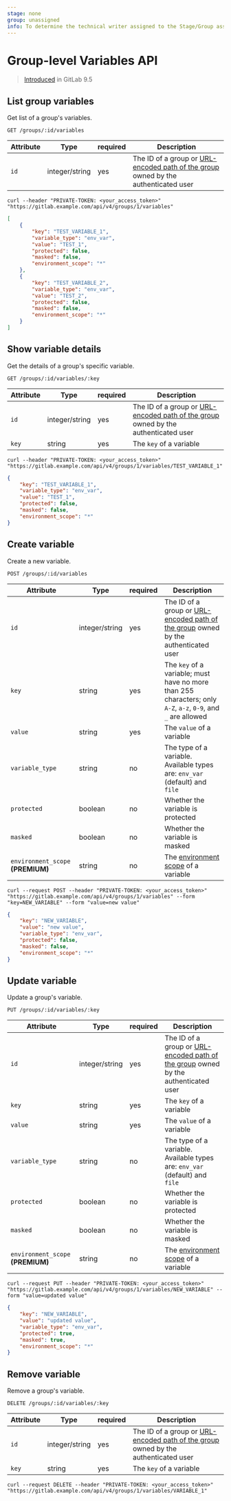 ```yaml
---
stage: none
group: unassigned
info: To determine the technical writer assigned to the Stage/Group associated with this page, see https://about.gitlab.com/handbook/engineering/ux/technical-writing/#assignments
---
```


# Group-level Variables API

> [Introduced](https://gitlab.com/gitlab-org/gitlab-foss/-/issues/34519) in GitLab 9.5

## List group variables

Get list of a group's variables.

```plaintext
GET /groups/:id/variables
```

| Attribute | Type    | required | Description         |
|-----------|---------|----------|---------------------|
| `id`      | integer/string | yes      | The ID of a group or [URL-encoded path of the group](README.md#namespaced-path-encoding) owned by the authenticated user |

```shell
curl --header "PRIVATE-TOKEN: <your_access_token>" "https://gitlab.example.com/api/v4/groups/1/variables"
```

```json
[
    {
        "key": "TEST_VARIABLE_1",
        "variable_type": "env_var",
        "value": "TEST_1",
        "protected": false,
        "masked": false,
        "environment_scope": "*"
    },
    {
        "key": "TEST_VARIABLE_2",
        "variable_type": "env_var",
        "value": "TEST_2",
        "protected": false,
        "masked": false,
        "environment_scope": "*"
    }
]
```

## Show variable details

Get the details of a group's specific variable.

```plaintext
GET /groups/:id/variables/:key
```

| Attribute | Type    | required | Description           |
|-----------|---------|----------|-----------------------|
| `id`      | integer/string | yes      | The ID of a group or [URL-encoded path of the group](README.md#namespaced-path-encoding) owned by the authenticated user   |
| `key`     | string  | yes      | The `key` of a variable |

```shell
curl --header "PRIVATE-TOKEN: <your_access_token>" "https://gitlab.example.com/api/v4/groups/1/variables/TEST_VARIABLE_1"
```

```json
{
    "key": "TEST_VARIABLE_1",
    "variable_type": "env_var",
    "value": "TEST_1",
    "protected": false,
    "masked": false,
    "environment_scope": "*"
}
```

## Create variable

Create a new variable.

```plaintext
POST /groups/:id/variables
```

| Attribute       | Type    | required | Description           |
|-----------------|---------|----------|-----------------------|
| `id`            | integer/string | yes      | The ID of a group or [URL-encoded path of the group](README.md#namespaced-path-encoding) owned by the authenticated user   |
| `key`           | string  | yes      | The `key` of a variable; must have no more than 255 characters; only `A-Z`, `a-z`, `0-9`, and `_` are allowed |
| `value`         | string  | yes      | The `value` of a variable |
| `variable_type` | string  | no       | The type of a variable. Available types are: `env_var` (default) and `file` |
| `protected`     | boolean | no       | Whether the variable is protected |
| `masked`        | boolean | no       | Whether the variable is masked |
| `environment_scope` **(PREMIUM)** | string | no | The [environment scope](../ci/variables/README.md#limit-the-environment-scope-of-a-cicd-variable) of a variable |

```shell
curl --request POST --header "PRIVATE-TOKEN: <your_access_token>" "https://gitlab.example.com/api/v4/groups/1/variables" --form "key=NEW_VARIABLE" --form "value=new value"
```

```json
{
    "key": "NEW_VARIABLE",
    "value": "new value",
    "variable_type": "env_var",
    "protected": false,
    "masked": false,
    "environment_scope": "*"
}
```

## Update variable

Update a group's variable.

```plaintext
PUT /groups/:id/variables/:key
```

| Attribute       | Type    | required | Description             |
|-----------------|---------|----------|-------------------------|
| `id`            | integer/string | yes      | The ID of a group or [URL-encoded path of the group](README.md#namespaced-path-encoding) owned by the authenticated user     |
| `key`           | string  | yes      | The `key` of a variable   |
| `value`         | string  | yes      | The `value` of a variable |
| `variable_type` | string  | no       | The type of a variable. Available types are: `env_var` (default) and `file` |
| `protected`     | boolean | no       | Whether the variable is protected |
| `masked`        | boolean | no       | Whether the variable is masked |
| `environment_scope` **(PREMIUM)** | string | no | The [environment scope](../ci/variables/README.md#limit-the-environment-scope-of-a-cicd-variable) of a variable |

```shell
curl --request PUT --header "PRIVATE-TOKEN: <your_access_token>" "https://gitlab.example.com/api/v4/groups/1/variables/NEW_VARIABLE" --form "value=updated value"
```

```json
{
    "key": "NEW_VARIABLE",
    "value": "updated value",
    "variable_type": "env_var",
    "protected": true,
    "masked": true,
    "environment_scope": "*"
}
```

## Remove variable

Remove a group's variable.

```plaintext
DELETE /groups/:id/variables/:key
```

| Attribute | Type    | required | Description             |
|-----------|---------|----------|-------------------------|
| `id`      | integer/string | yes      | The ID of a group or [URL-encoded path of the group](README.md#namespaced-path-encoding) owned by the authenticated user     |
| `key`     | string  | yes      | The `key` of a variable |

```shell
curl --request DELETE --header "PRIVATE-TOKEN: <your_access_token>" "https://gitlab.example.com/api/v4/groups/1/variables/VARIABLE_1"
```
